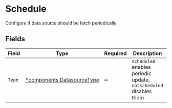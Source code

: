 # Schedule

Configure if data source should be fetch periodically


## Fields

| Field                                                                   | Type                                                                    | Required                                                                | Description                                                             | Example                                                                 |
| ----------------------------------------------------------------------- | ----------------------------------------------------------------------- | ----------------------------------------------------------------------- | ----------------------------------------------------------------------- | ----------------------------------------------------------------------- |
| `Type`                                                                  | [*components.DatasourceType](../../models/components/datasourcetype.md) | :heavy_minus_sign:                                                      | `scheduled` enables periodic update, `notscheduled` disables them       | scheduled                                                               |